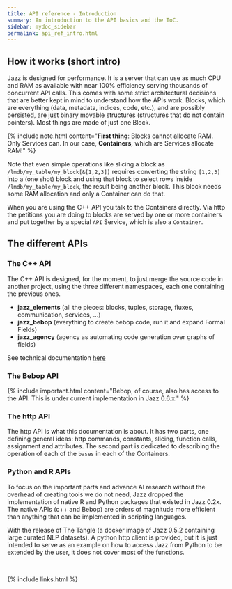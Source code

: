 ```yaml
---
title: API reference - Introduction
summary: An introduction to the API basics and the ToC.
sidebar: mydoc_sidebar
permalink: api_ref_intro.html
---
```


## How it works (short intro)

Jazz is designed for performance. It is a server that can use as much CPU and RAM as available with near 100% efficiency serving thousands
of concurrent API calls. This comes with some strict architectural decisions that are better kept in mind to understand how the APIs work.
Blocks, which are everything (data, metadata, indices, code, etc.), and are possibly persisted, are just binary movable structures
(structures that do not contain pointers). Most things are made of just one Block.

{% include note.html content="<b>First thing</b>: Blocks cannot allocate RAM. Only Services can. In our case, <b>Containers</b>, which are
Services allocate RAM!" %}

Note that even simple operations like slicing a block as `/lmdb/my_table/my_block[&[1,2,3]]` requires converting the string `[1,2,3]` into
a (one shot) block and using that block to select rows inside `/lmdb/my_table/my_block`, the result being another block. This block needs
some RAM allocation and only a Container can do that.

When you are using the C++ API you talk to the Containers directly. Via http the petitions you are doing to blocks are served by one or
more containers and put together by a special `API` Service, which is also a `Container`.

## The different APIs

### The C++ API

The C++ API is designed, for the moment, to just merge the source code in another project, using the three different namespaces, each one
containing the previous ones.

- **jazz_elements** (all the pieces: blocks, tuples, storage, fluxes, communication, services, ...)
- **jazz_bebop** (everything to create bebop code, run it and expand Formal Fields)
- **jazz_agency** (agency as automating code generation over graphs of fields)

See technical documentation [here](/develop/)

### The Bebop API

{% include important.html content="Bebop, of course, also has access to the API. This is under current implementation in Jazz 0.6.x." %}

### The http API

The http API is what this documentation is about. It has two parts, one defining general ideas: http commands, constants, slicing, function
calls, assignment and attributes. The second part is dedicated to describing the operation of each of the `bases` in each of the Containers.

### Python and R APIs

To focus on the important parts and advance AI research without the overhead of creating tools we do not need, Jazz dropped the
implementation of native R and Python packages that existed in Jazz 0.2x. The native APIs (c++ and Bebop) are orders of magnitude more
efficient than anything that can be implemented in scripting languages.

With the release of The Tangle (a docker image of Jazz 0.5.2 containing large curated NLP datasets). A python http client is provided, but
it is just intended to serve as an example on how to access Jazz from Python to be extended by the user, it does not cover most of the
functions.

<br/>

{% include links.html %}
